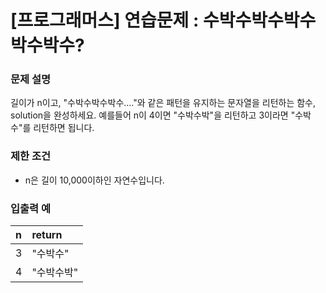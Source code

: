 # [프로그래머스] 연습문제 : 수박수박수박수박수박수?

### 문제 설명
길이가 n이고, "수박수박수박수...."와 같은 패턴을 유지하는 문자열을 리턴하는 함수, solution을 완성하세요. 예를들어 n이 4이면 "수박수박"을 리턴하고 3이라면 "수박수"를 리턴하면 됩니다.

### 제한 조건
- n은 길이 10,000이하인 자연수입니다.

### 입출력 예
|n|	return|
|:---|:---|
|3|	"수박수"|
|4|	"수박수박"|